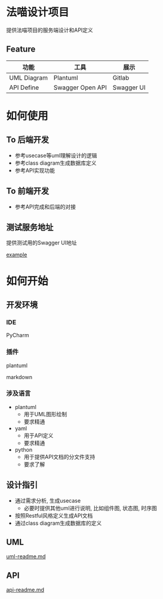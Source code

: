 # 法喵设计项目
提供法喵项目的服务端设计和API定义

## Feature
| 功能 | 工具 | 展示 |
| --- | --- | --- |
| UML Diagram | Plantuml | Gitlab |
| API Define | Swagger Open API | Swagger UI |

# 如何使用
## To 后端开发
* 参考usecase等uml理解设计的逻辑
* 参考class diagram生成数据库定义
* 参考API实现功能

## To 前端开发
* 参考API完成和后端的对接

## 测试服务地址
提供测试用的Swagger UI地址

[example](http://swagger.tmindtech.com/?url=https://apitest.tmindtech.com/base/doc/d/example)

# 如何开始
## 开发环境
### IDE
PyCharm

### 插件
plantuml

markdown

### 涉及语言
* plantuml
    * 用于UML图形绘制
    * 要求精通
* yaml
    * 用于API定义
    * 要求精通
* python 
    * 用于提供API文档的分文件支持
    * 要求了解

## 设计指引
* 通过需求分析, 生成usecase 
    * 必要时提供其他uml进行说明, 比如组件图, 状态图, 时序图
* 按照Restful风格定义生成API文档
* 通过class diagram生成数据库的定义

## UML
[uml-readme.md](./uml-readme.md)

## API
[api-readme.md](./api-readme.md)
